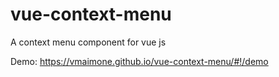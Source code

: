 # vue-context-menu
A context menu component for vue js

Demo: https://vmaimone.github.io/vue-context-menu/#!/demo
